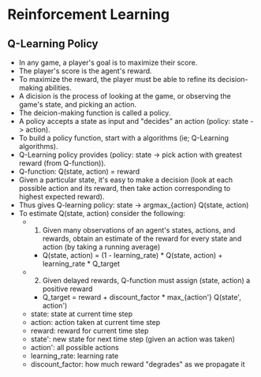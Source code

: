# Reinforcement Learning

## Q-Learning Policy
  - In any game, a player's goal is to maximize their score.
  - The player's score is the agent's reward.
  - To maximize the reward, the player must be able to refine its decision-making abilities.
  - A dicision is the process of looking at the game, or observing the game's state, and picking an action.
  - The deicion-making function is called a policy.
  - A policy accepts a state as input and "decides" an action (policy: state -> action).
  - To build a policy function, start with a algorithms (ie; Q-Learning algorithms).
  - Q-Learning policy provides (policy: state -> pick action with greatest reward (from Q-function)).
  - Q-function: Q(state, action) = reward
  - Given a particular state, it's easy to make a decision (look at each possible action and its reward, then take action corresponding to highest expected reward).
  - Thus gives Q-learning policy: state -> argmax_{action} Q(state, action)
  - To estimate Q(state, action) consider the following:
    - 1) Given many observations of an agent's states, actions, and rewards, obtain an estimate of the reward for every state and action (by taking a running average)
      - Q(state, action) = (1 - learning_rate) * Q(state, action) + learning_rate * Q_target
    - 2) Given delayed rewards, Q-function must assign (state, action) a positive reward
      - Q_target = reward + discount_factor * max_{action'} Q(state', action')
    - state: state at current time step
    - action: action taken at current time step
    - reward: reward for current time step
    - state': new state for next time step (given an action was taken)
    - action': all possible actions
    - learning_rate: learning rate
    - discount_factor: how much reward "degrades" as we propagate it
  
